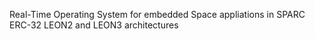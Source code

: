 Real-Time Operating System for embedded Space appliations in SPARC ERC-32 LEON2 and LEON3 architectures